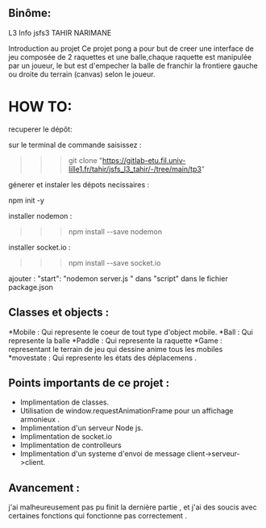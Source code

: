 ## Binôme:
L3 Info jsfs3
TAHIR NARIMANE 

Introduction au projet
Ce projet pong a pour but de creer une interface de jeu composée de 2 raquettes et une balle,chaque raquette est manipulée par un joueur, le but est d'empecher la balle de franchir la frontiere gauche ou droite du terrain (canvas) selon le joueur.

# HOW TO:


recuperer le dépôt:


sur le terminal de commande saisissez :
>>> git clone "https://gitlab-etu.fil.univ-lille1.fr/tahir/jsfs_l3_tahir/-/tree/main/tp3"


génerer et instaler les dépots necissaires :



npm  init -y





installer nodemon  :
>>> npm  install --save nodemon


installer socket.io :
>>> npm  install --save socket.io


ajouter : "start": "nodemon server.js "  dans "script" dans le fichier package.json

## Classes et objects :

  *Mobile : Qui represente le coeur de tout type d'object mobile.
  *Ball : Qui represente la balle
  *Paddle : Qui represente la raquette
  *Game : representant le terrain de jeu qui dessine anime tous les mobiles
  *movestate : Qui represente les états des déplacemens .

## Points importants de ce projet :
  * Implimentation de classes.
  * Utilisation de window.requestAnimationFrame pour un affichage armonieux .
  * Implimentation d'un serveur Node js.
  * Implimentation de socket.io
  * Implimentation de controlleurs
  * Implimentation d'un systeme d'envoi de message client->serveur->client.
## Avancement :
j'ai malheureusement  pas pu  finit la dernière partie , et j'ai des soucis avec certaines fonctions qui fonctionne pas correctement .